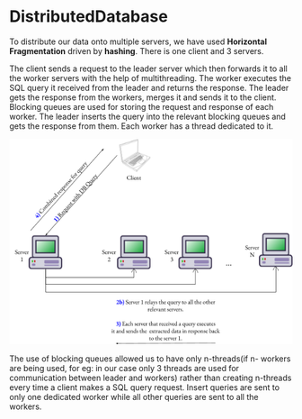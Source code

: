 # DistributedDatabase
To distribute our data onto multiple servers, we have used **Horizontal Fragmentation** driven by **hashing**. There is one client and 3 servers. 

The client sends a request to the leader server which then forwards it to all the worker servers with the help of multithreading. The worker executes the SQL query it received from the leader and returns the response. The leader gets the response from the workers, merges it and sends it to the client. Blocking queues are used for storing the request and response of each worker. The leader inserts the query into the relevant blocking queues and gets the response from them. Each worker has a thread dedicated to it. 

![Image depicting the specified architecture](/assets/images/image2.png#gh-light-mode-only)

The use of blocking queues allowed us to have only n-threads(if n- workers are being used, for eg: in our case only 3 threads are used for communication between leader and workers) rather than creating n-threads every time a client makes a SQL query request. Insert queries are sent to only one dedicated worker while all other queries are sent to all the workers. 
